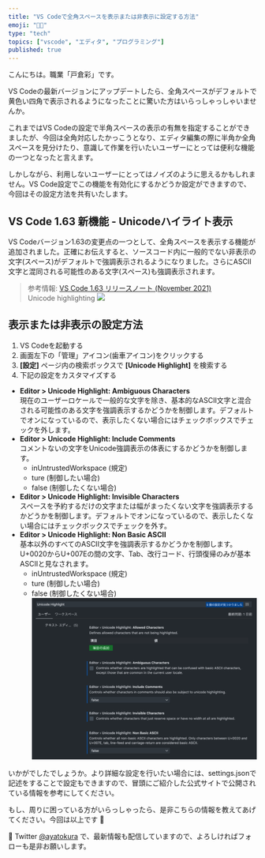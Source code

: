 ```yaml
---
title: "VS Codeで全角スペースを表示または非表示に設定する方法"
emoji: "👩‍💻"
type: "tech"
topics: ["vscode", "エディタ", "プログラミング"]
published: true
---
```


こんにちは。職業「戸倉彩」です。

VS Codeの最新バージョンにアップデートしたら、全角スペースがデフォルトで黄色い四角で表示されるようになったことに驚いた方はいらっしゃっしゃいませんか。

これまではVS Codeの設定で半角スペースの表示の有無を指定することができましたが、今回は全角対応したかっこうとなり、エディタ編集の際に半角か全角スペースを見分けたり、意識して作業を行いたいユーザーにとっては便利な機能の一つとなったと言えます。

しかしながら、利用しないユーザーにとってはノイズのように思えるかもしれません。VS Code設定でこの機能を有効化にするかどうか設定ができますので、今回はその設定方法を共有いたします。

## VS Code 1.63 新機能 - Unicodeハイライト表示
VS Codeバージョン1.63の変更点の一つとして、全角スペースを表示する機能が追加されました。正確にお伝えすると、ソースコード内に一般的でない非表示の文字(スペース)がデフォルトで強調表示されるようになりました。さらにASCII文字と混同される可能性のある文字(スペース)も強調表示されます。
> 参考情報: [VS Code 1.63 リリースノート (November 2021)](https://code.visualstudio.com/updates/v1_63)  
Unicode highlighting 
![](https://code.visualstudio.com/assets/updates/1_63/unicode-highlighting-invisible.png)

## 表示または非表示の設定方法
1. VS Codeを起動する
2. 画面左下の「管理」アイコン(歯車アイコン)をクリックする
3. **[設定]** ページ内の検索ボックスで **[Unicode Highlight]** を検索する
4. 下記の設定をカスタマイズする
* **Editor > Unicode Highlight: Ambiguous Characters**  
現在のユーザーロケールで一般的な文字を除き、基本的なASCII文字と混合される可能性のある文字を強調表示するかどうかを制御します。デフォルトでオンになっているので、表示したくない場合にはチェックボックスでチェックを外します。
* **Editor > Unicode Highlight: Include Comments**    
コメントないの文字をUnicode強調表示の体表にするかどうかを制御します。  
  * inUntrustedWorkspace (規定)
  * ture (制御したい場合)
  * false (制御したくない場合)
* **Editor > Unicode Highlight: Invisible Characters**  
スペースを予約するだけの文字または幅がまったくない文字を強調表示するかどうかを制御します。デフォルトでオンになっているので、表示したくない場合にはチェックボックスでチェックを外す。
* **Editor > Unicode Highlight: Non Basic ASCII**    
基本以外のすべてのASCII文字を強調表示するかどうかを制御します。U+0020からU+007Eの間の文字、Tab、改行コード、行頭復帰のみが基本ASCIIと見なされます。  
  * inUntrustedWorkspace (規定)
  * ture (制御したい場合)
  * false (制御したくない場合)
![](/images/2021-12-12-01.png)   

いかがでしたでしょうか。より詳細な設定を行いたい場合には、settings.jsonで記述をすることで設定もできますので、冒頭にご紹介した公式サイトで公開されている情報を参考にしてください。

もし、周りに困っている方がいらっしゃったら、是非こちらの情報を教えてあげてください。今回は以上です 🙌

📱 Twitter [@ayatokura](https://twitter.com/ayatokura) で、最新情報も配信していますので、よろしければフォローも是非お願いします。